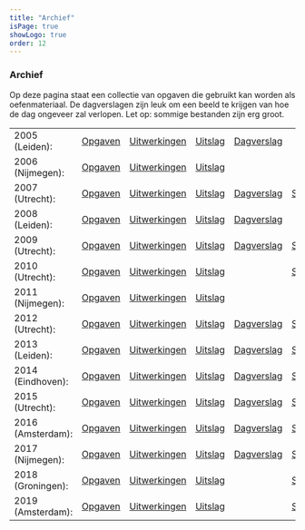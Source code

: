 ```yaml
---
title: "Archief"
isPage: true
showLogo: true
order: 12
---
```


### Archief

Op deze pagina staat een collectie van opgaven die gebruikt kan worden als oefenmateriaal. De dagverslagen zijn leuk om een beeld te krijgen van hoe de dag ongeveer zal verlopen. Let op: sommige bestanden zijn erg groot.

<div class="table-responsive">
  <table class="table table-condensed">
    <tbody>
      <tr>
        <td>2005 (Leiden):</td>
        <td><a href="archief/limo2005opg.pdf">Opgaven</a></td>
        <td><a href="archief/limo2005opl.pdf">Uitwerkingen</a></td>
        <td><a href="archief/uitslag05.pdf">Uitslag</a></td>
        <td><a href="archief/dagverslag05.pdf">Dagverslag</a></td>
        <td></td>
      </tr>
      <tr>
        <td>2006 (Nijmegen):</td>
        <td><a href="archief/limo2006opg.pdf">Opgaven</a></td>
        <td><a href="archief/limo2006opl.pdf">Uitwerkingen</a></td>
        <td><a href="archief/uitslag06.xls">Uitslag</a></td>
        <td></td>
        <td></td>
      </tr>
      <tr>
        <td>2007 (Utrecht):</td>
        <td><a href="archief/limo2007opg.pdf">Opgaven</a></td>
        <td><a href="archief/limo2007opl.pdf">Uitwerkingen</a></td>
        <td><a href="archief/uitslag07.xls">Uitslag</a></td>
        <td><a href="archief/dagverslag07.pdf">Dagverslag</a></td>
        <td><a href="https://limo2007.a-eskwadraat.nl/">Site</a></td>
      </tr>
      <tr>
        <td>2008 (Leiden):</td>
        <td><a href="archief/limo2008opg.pdf">Opgaven</a></td>
        <td><a href="archief/limo2008opl.pdf">Uitwerkingen</a></td>
        <td><a href="archief/uitslag08.pdf">Uitslag</a></td>
        <td><a href="dagverslagen/dagverslag08.pdf">Dagverslag</a></td>
        <td></td>
      </tr>
      <tr>
        <td>2009 (Utrecht):</td>
        <td><a href="archief/limo2009opg.pdf">Opgaven</a></td>
        <td><a href="archief/limo2009opl.pdf">Uitwerkingen</a></td>
        <td><a href="archief/uitslag09.xls">Uitslag</a></td>
        <td><a href="archief/dagverslag09.jpg">Dagverslag</a></td>
        <td><a href="https://limo2009.a-eskwadraat.nl/">Site</a></td>
      </tr>
      <tr>
        <td>2010 (Utrecht):</td>
        <td><a href="archief/limo2010opg.pdf">Opgaven</a></td>
        <td><a href="archief/limo2010opl.pdf">Uitwerkingen</a></td>
        <td><a href="archief/uitslag10.xls">Uitslag</a></td>
        <td></td>
        <td><a href="https://limo2010.a-eskwadraat.nl/">Site</a></td>
      </tr>
      <tr>
        <td>2011 (Nijmegen):</td>
        <td><a href="archief/limo2011opg.pdf">Opgaven</a></td>
        <td><a href="archief/limo2011opl.pdf">Uitwerkingen</a></td>
        <td><a href="archief/uitslag11.pdf">Uitslag</a></td>
        <td></td>
        <td></td>
      </tr>
      <tr>
        <td>2012 (Utrecht):</td>
        <td><a href="archief/limo2012opg.pdf">Opgaven</a></td>
        <td><a href="archief/limo2012opl.pdf">Uitwerkingen</a></td>
        <td><a href="archief/uitslag12.pdf">Uitslag</a></td>
        <td><a href="archief/dagverslag12.jpg">Dagverslag</a></td>
        <td><a href="https://limo2012.a-eskwadraat.nl/">Site</a></td>
      </tr>
      <tr>
        <td>2013 (Leiden):</td>
        <td><a href="archief/limo2013opg.pdf">Opgaven</a></td>
        <td><a href="archief/limo2013opl.pdf">Uitwerkingen</a></td>
        <td><a href="archief/uitslag13.pdf">Uitslag</a></td>
        <td><a href="archief/dagverslag13.pdf">Dagverslag</a></td>
        <td><a href="https://deleidscheflesch.nl/limo/">Site</a></td>
        <td></td>
      </tr>
      <tr>
        <td>2014 (Eindhoven):</td>
        <td><a href="archief/limo2014opg.pdf">Opgaven</a></td>
        <td><a href="archief/limo2014opl.pdf">Uitwerkingen</a></td>
        <td><a href="archief/uitslag14.pdf">Uitslag</a></td>
        <td><a href="archief/dagverslag14.pdf">Dagverslag</a></td>
        <td><a href="https://gewis.nl/limo/">Site</a></td>
      </tr>
      <tr>
        <td>2015 (Utrecht):</td>
        <td><a href="archief/limo2015opg.pdf">Opgaven</a></td>
        <td><a href="archief/limo2015opl.pdf">Uitwerkingen</a></td>
        <td><a href="archief/uitslag15.pdf">Uitslag</a></td>
        <td><a href="archief/dagverslag15.pdf">Dagverslag</a></td>
        <td><a href="https://limo2015.a-eskwadraat.nl">Site</a></td>
      </tr>
      <tr>
        <td>2016 (Amsterdam):</td>
        <td><a href="archief/limo2016opg.pdf">Opgaven</a></td>
        <td><a href="archief/limo2016opl.pdf">Uitwerkingen</a></td>
        <td><a href="archief/uitslag16.pdf">Uitslag</a></td>
        <td><a href="archief/dagverslag16.pdf">Dagverslag</a></td>
        <td><a href="http://nsaweb.nl/limo2016/">Site</a></td>
      </tr>
	  <tr>
        <td>2017 (Nijmegen):</td>
        <td><a href="archief/limo2017opg.pdf">Opgaven</a></td>
        <td><a href="archief/limo2017opl.pdf">Uitwerkingen</a></td>
        <td><a href="archief/uitslag17.pdf">Uitslag</a></td>
        <td><a href="archief/dagverslag17.pdf">Dagverslag</a></td>
        <td><a href="https://desda.org/limo2017/">Site</a></td>
      </tr>
	  <tr>
        <td>2018 (Groningen):</td>
        <td><a href="archief/limo2018opg.pdf">Opgaven</a></td>
        <td><a href="archief/limo2018opl.pdf">Uitwerkingen</a></td>
        <td><a href="archief/uitslag18.pdf">Uitslag</a></td>
        <td><!--<a href="archief/dagverslag18.pdf">Dagverslag</a>--></td>
        <td><a href="http://limo.fmf.nl/">Site</a></td>
      </tr>
	  <tr>
        <td>2019 (Amsterdam):</td>
        <td><a href="archief/limo2019opg.pdf">Opgaven</a></td>
        <td><a href="archief/limo2019opl.pdf">Uitwerkingen</a></td>
        <td><a href="archief/uitslag19.pdf">Uitslag</a></td>
        <td><!--<a href="archief/dagverslag19.pdf">Dagverslag</a>--></td>
        <td><a href="http://limo2019.nsaweb.nl/">Site</a></td>
      </tr>
    </tbody>
  </table>
</div>
